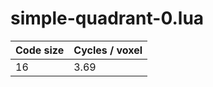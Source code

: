# simple-quadrant-0.lua

| Code size | Cycles / voxel |
| --------- | -------------- |
| 16        | 3.69           |
